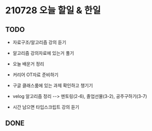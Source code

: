 # 210728 오늘 할일 & 한일

## TODO

- 자료구조/알고리즘 강의 듣기

- 알고리즘 강의자료에 있는거 풀기

- 오늘 배운거 정리

- 커리어 OT자료 준비하기

- 구글 클래스룸에 있는 과제 확인하고 챙기기

- velog 알고리즘 정리
--> 멘토링(2-6), 졸업선물(3-2), 공주구하기(3-7)

- 시간 남으면 타입스크립트 강의 듣기

## DONE



